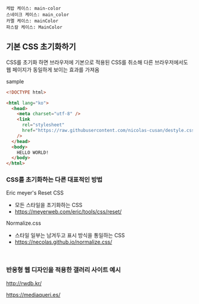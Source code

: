 ```
케밥 케이스: main-color
스네이크 케이스: main_color
카멜 케이스: mainColor
파스칼 케이스: MainColor
```

## 기본 CSS 초기화하기

CSS를 초기화 하면 브라우저에 기본으로 적용된 CSS를 취소해 다른 브라우저에서도 웹 페이지가 동일하게 보이는 효과를 가져옴

sample

```html
<!DOCTYPE html>

<html lang="ko">
  <head>
    <meta charset="utf-8" />
    <link
      rel="stylesheet"
      href="https://raw.githubusercontent.com/nicolas-cusan/destyle.css/master/destyle.css"
    />
  </head>
  <body>
    HELLO WORLD!
  </body>
</html>
```

### CSS를 초기화하는 다른 대표적인 방법

Eric meyer's Reset CSS

- 모든 스타일을 초기화하는 CSS
- https://meyerweb.com/eric/tools/css/reset/

Normalize.css

- 스타일 일부는 남겨두고 표시 방식을 통일하는 CSS
- https://necolas.github.io/normalize.css/

<br>

### 반응형 웹 디자인을 적용한 갤러리 사이트 예시

http://rwdb.kr/

https://mediaqueri.es/
